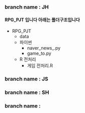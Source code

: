 ### branch name : JH
#### RPG_PJT 입니다 아래는 폴더구조입니다
* RPG_PJT
  * data
  * 파이썬
     * naver_news_.py
     * game_to.py
   * R 전처리
     * 게임 전처리.R
 
### branch name : JS

### branch name : SH

### branch name : 
